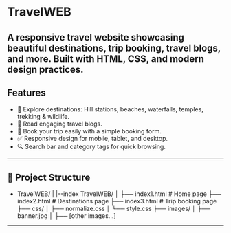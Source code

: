 # TravelWEB
A responsive travel website showcasing beautiful destinations, trip booking, travel blogs, and more. Built with HTML, CSS, and modern design practices.
---

## Features
- 📍 Explore destinations: Hill stations, beaches, waterfalls, temples, trekking & wildlife.
- 📝 Read engaging travel blogs.
- 📅 Book your trip easily with a simple booking form.
- ✅ Responsive design for mobile, tablet, and desktop.
- 🔍 Search bar and category tags for quick browsing.
---

## 🚀 Project Structure
- TravelWEB/
|
|--index
TravelWEB/
│
├── index1.html # Home page
├── index2.html # Destinations page
├── index3.html # Trip booking page
├── css/
│ ├── normalize.css
│ └── style.css
├── images/
│ ├── banner.jpg
│ ├── [other images...]
---


